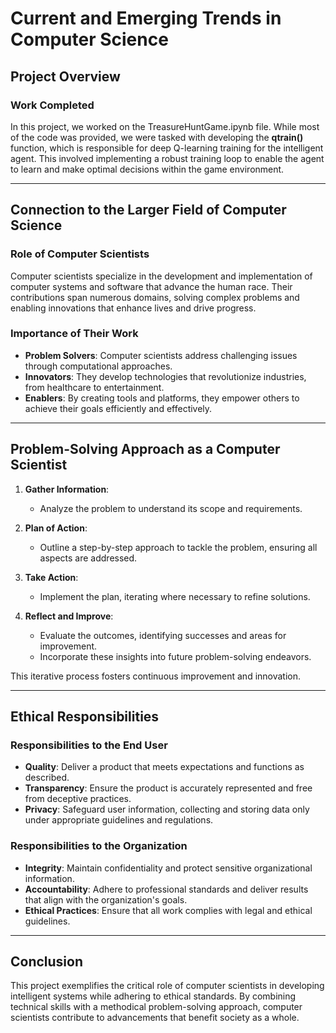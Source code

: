# Current and Emerging Trends in Computer Science

## Project Overview

### Work Completed
In this project, we worked on the TreasureHuntGame.ipynb file. While most of the code was provided, we were tasked with developing the **qtrain()** function, which is responsible for deep Q-learning training for the intelligent agent. This involved implementing a robust training loop to enable the agent to learn and make optimal decisions within the game environment.

---

## Connection to the Larger Field of Computer Science

### Role of Computer Scientists
Computer scientists specialize in the development and implementation of computer systems and software that advance the human race. Their contributions span numerous domains, solving complex problems and enabling innovations that enhance lives and drive progress.

### Importance of Their Work
- **Problem Solvers**: Computer scientists address challenging issues through computational approaches.
- **Innovators**: They develop technologies that revolutionize industries, from healthcare to entertainment.
- **Enablers**: By creating tools and platforms, they empower others to achieve their goals efficiently and effectively.

---

## Problem-Solving Approach as a Computer Scientist

1. **Gather Information**:
   - Analyze the problem to understand its scope and requirements.

2. **Plan of Action**:
   - Outline a step-by-step approach to tackle the problem, ensuring all aspects are addressed.

3. **Take Action**:
   - Implement the plan, iterating where necessary to refine solutions.

4. **Reflect and Improve**:
   - Evaluate the outcomes, identifying successes and areas for improvement.
   - Incorporate these insights into future problem-solving endeavors.

This iterative process fosters continuous improvement and innovation.

---

## Ethical Responsibilities

### Responsibilities to the End User
- **Quality**: Deliver a product that meets expectations and functions as described.
- **Transparency**: Ensure the product is accurately represented and free from deceptive practices.
- **Privacy**: Safeguard user information, collecting and storing data only under appropriate guidelines and regulations.

### Responsibilities to the Organization
- **Integrity**: Maintain confidentiality and protect sensitive organizational information.
- **Accountability**: Adhere to professional standards and deliver results that align with the organization's goals.
- **Ethical Practices**: Ensure that all work complies with legal and ethical guidelines.

---

## Conclusion
This project exemplifies the critical role of computer scientists in developing intelligent systems while adhering to ethical standards. By combining technical skills with a methodical problem-solving approach, computer scientists contribute to advancements that benefit society as a whole.

